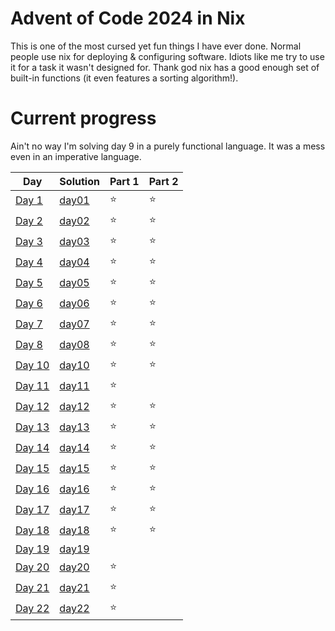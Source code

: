# Advent of Code 2024 in Nix

This is one of the most cursed yet fun things I have ever done. Normal people use nix for deploying & configuring software. Idiots like me try to use it for a task it wasn't designed for. Thank god nix has a good enough set of built-in functions (it even features a sorting algorithm!).

# Current progress

Ain't no way I'm solving day 9 in a purely functional language. It was a mess even in an imperative language.

| Day                                            | Solution          | Part 1 | Part 2 |
| ---------------------------------------------- | ----------------- | ------ | ------ |
| [Day 1](https://adventofcode.com/2024/day/1)   | [day01](./day01/) | ⭐     | ⭐     |
| [Day 2](https://adventofcode.com/2024/day/2)   | [day02](./day02/) | ⭐     | ⭐     |
| [Day 3](https://adventofcode.com/2024/day/3)   | [day03](./day03/) | ⭐     | ⭐     |
| [Day 4](https://adventofcode.com/2024/day/4)   | [day04](./day04/) | ⭐     | ⭐     |
| [Day 5](https://adventofcode.com/2024/day/5)   | [day05](./day05/) | ⭐     | ⭐     |
| [Day 6](https://adventofcode.com/2024/day/6)   | [day06](./day06/) | ⭐     | ⭐     |
| [Day 7](https://adventofcode.com/2024/day/7)   | [day07](./day07/) | ⭐     | ⭐     |
| [Day 8](https://adventofcode.com/2024/day/8)   | [day08](./day08/) | ⭐     | ⭐     |
| [Day 10](https://adventofcode.com/2024/day/10) | [day10](./day10/) | ⭐     | ⭐     |
| [Day 11](https://adventofcode.com/2024/day/11) | [day11](./day11/) | ⭐     |        |
| [Day 12](https://adventofcode.com/2024/day/12) | [day12](./day12/) | ⭐     | ⭐     |
| [Day 13](https://adventofcode.com/2024/day/13) | [day13](./day13/) | ⭐     | ⭐     |
| [Day 14](https://adventofcode.com/2024/day/14) | [day14](./day14/) | ⭐     | ⭐     |
| [Day 15](https://adventofcode.com/2024/day/15) | [day15](./day15/) | ⭐     | ⭐     |
| [Day 16](https://adventofcode.com/2024/day/16) | [day16](./day16/) | ⭐     | ⭐     |
| [Day 17](https://adventofcode.com/2024/day/17) | [day17](./day17/) | ⭐     | ⭐     |
| [Day 18](https://adventofcode.com/2024/day/18) | [day18](./day18/) | ⭐     | ⭐     |
| [Day 19](https://adventofcode.com/2024/day/19) | [day19](./day19/) |        |        |
| [Day 20](https://adventofcode.com/2024/day/20) | [day20](./day20/) | ⭐     |        |
| [Day 21](https://adventofcode.com/2024/day/21) | [day21](./day21/) | ⭐     |        |
| [Day 22](https://adventofcode.com/2024/day/22) | [day22](./day22/) | ⭐     |        |
